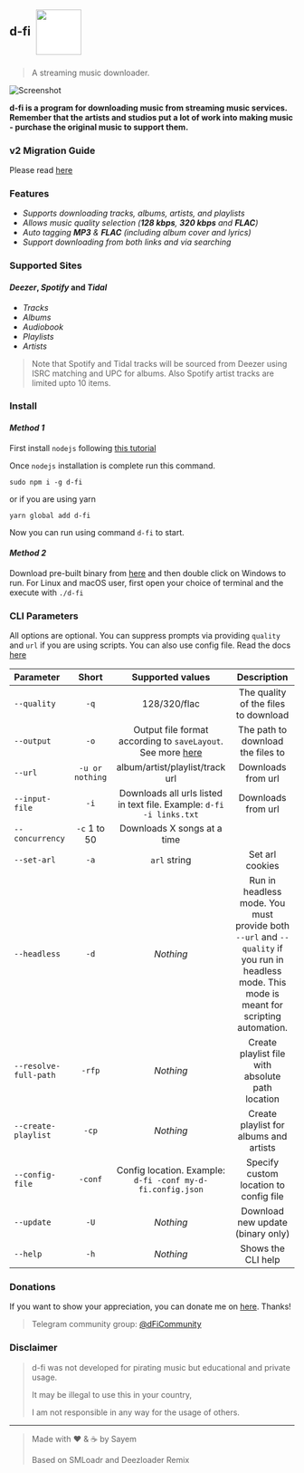 ## d-fi <img src="https://notabug.org/sayem314/d-fi/raw/master/assets/logo.png" width="80" height="80" style="vertical-align:middle;margin:5px;background-color:white" />

> A streaming music downloader.

![Screenshot](https://notabug.org/sayem314/d-fi/raw/master/assets/screenshot.png)

**d-fi is a program for downloading music from streaming music services. Remember that the artists and studios put a lot of work into making music - purchase the original music to support them.**

### v2 Migration Guide

Please read [here](https://notabug.org/sayem314/d-fi/src/master/docs/migration_v2.md)

### Features

- _Supports downloading tracks, albums, artists, and playlists_
- _Allows music quality selection (**128 kbps**, **320 kbps** and **FLAC**)_
- _Auto tagging **MP3** & **FLAC** (including album cover and lyrics)_
- _Support downloading from both links and via searching_

### Supported Sites

#### _Deezer_, _Spotify_ and _Tidal_

- _Tracks_
- _Albums_
- _Audiobook_
- _Playlists_
- _Artists_

> Note that Spotify and Tidal tracks will be sourced from Deezer using ISRC matching and UPC for albums. Also Spotify artist tracks are limited upto 10 items.

### Install

#### _Method 1_

First install `nodejs` following [this tutorial](https://nodejs.org/en/download/package-manager/)

Once `nodejs` installation is complete run this command.

    sudo npm i -g d-fi

or if you are using yarn

    yarn global add d-fi

Now you can run using command `d-fi` to start.

#### _Method 2_

Download pre-built binary from [here](https://github.com/d-fi/releases/releases) and then double click on Windows to run. For Linux and macOS user, first open your choice of terminal and the execute with `./d-fi`

### CLI Parameters

All options are optional. You can suppress prompts via providing `quality` and `url` if you are using scripts. You can also use config file. Read the docs [here](https://notabug.org/sayem314/d-fi/src/master/docs/config.md)

| Parameter             |      Short      |                                                      Supported values                                                      |                                                                  Description                                                                  |
| :-------------------- | :-------------: | :------------------------------------------------------------------------------------------------------------------------: | :-------------------------------------------------------------------------------------------------------------------------------------------: |
| `--quality`           |      `-q`       |                                                        128/320/flac                                                        |                                                     The quality of the files to download                                                      |
| `--output`            |      `-o`       | Output file format according to `saveLayout`. See more [here](https://notabug.org/sayem314/d-fi/src/master/docs/config.md) |                                                       The path to download the files to                                                       |
| `--url`               | `-u or nothing` |                                              album/artist/playlist/track url                                               |                                                              Downloads from url                                                               |
| `--input-file`        |      `-i`       |                            Downloads all urls listed in text file. Example: `d-fi -i links.txt`                            |                                                              Downloads from url                                                               |
| `--concurrency`       |  `-c` 1 to 50   |                                                Downloads X songs at a time                                                 |
| `--set-arl`           |      `-a`       |                                                        `arl` string                                                        |                                                                Set arl cookies                                                                |
| `--headless`          |      `-d`       |                                                         _Nothing_                                                          | Run in headless mode. You must provide both `--url` and `--quality` if you run in headless mode. This mode is meant for scripting automation. |
| `--resolve-full-path` |     `-rfp`      |                                                         _Nothing_                                                          |                                               Create playlist file with absolute path location                                                |
| `--create-playlist`   |      `-cp`      |                                                         _Nothing_                                                          |                                                    Create playlist for albums and artists                                                     |
| `--config-file`       |     `-conf`     |                                 Config location. Example: `d-fi -conf my-d-fi.config.json`                                 |                                                    Specify custom location to config file                                                     |
| `--update`            |      `-U`       |                                                         _Nothing_                                                          |                                                       Download new update (binary only)                                                       |
| `--help`              |      `-h`       |                                                         _Nothing_                                                          |                                                              Shows the CLI help                                                               |

### Donations

If you want to show your appreciation, you can donate me on [here](https://sayem.eu.org/donate). Thanks!

> Telegram community group: [@dFiCommunity](https://t.me/dFiCommunity)

### Disclaimer

> d-fi was not developed for pirating music but educational and private usage.
>
> It may be illegal to use this in your country,
>
> I am not responsible in any way for the usage of others.

---

> Made with :heart: & :coffee: by Sayem
>
> Based on SMLoadr and Deezloader Remix
